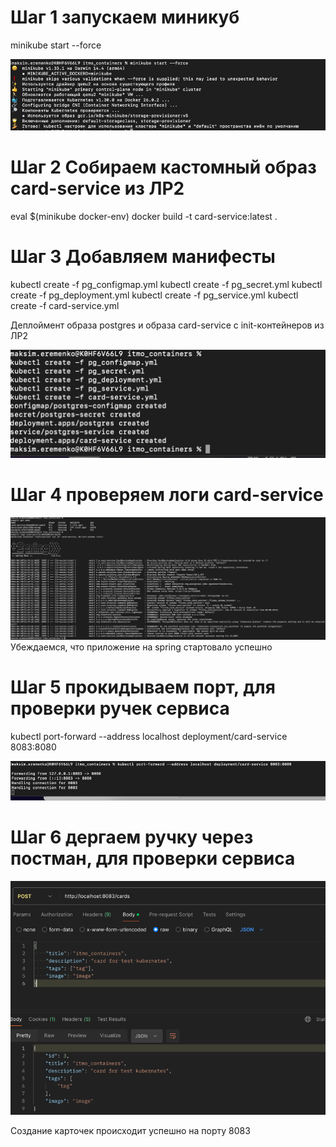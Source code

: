 
# Шаг 1 запускаем миникуб
minikube start --force

![start_minikube.png](screenshots%2Fstart_minikube.png)

# Шаг 2 Собираем кастомный образ card-service из ЛР2
eval $(minikube docker-env)
docker build -t card-service:latest .

# Шаг 3 Добавляем манифесты

kubectl create -f pg_configmap.yml
kubectl create -f pg_secret.yml
kubectl create -f pg_deployment.yml
kubectl create -f pg_service.yml
kubectl create -f card-service.yml

Деплоймент образа postgres и образа card-service с init-контейнеров из ЛР2

![add_manifests.png](screenshots%2Fadd_manifests.png)

# Шаг 4 проверяем логи card-service 
![card-service_logs.png](screenshots%2Fcard-service_logs.png)
Убеждаемся, что приложение на spring стартовало успешно
# Шаг 5 прокидываем порт, для проверки ручек сервиса
kubectl port-forward --address localhost deployment/card-service 8083:8080

![ports.png](screenshots%2Fports.png)

# Шаг 6 дергаем ручку через постман, для проверки сервиса

![postman.png](screenshots%2Fpostman.png)

Создание карточек происходит успешно на порту 8083